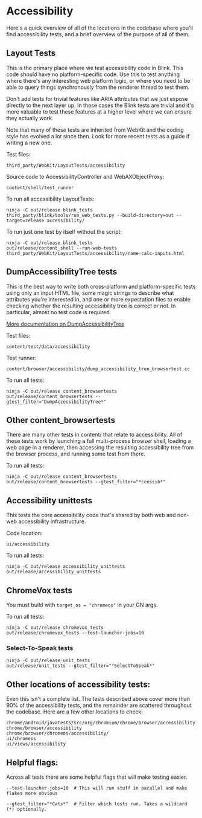 # Accessibility

Here's a quick overview of all of the locations in the codebase where
you'll find accessibility tests, and a brief overview of the purpose of
all of them.

## Layout Tests

This is the primary place where we test accessibility code in Blink. This
code should have no platform-specific code. Use this to test anything
where there's any interesting web platform logic, or where you need to be
able to query things synchronously from the renderer thread to test them.

Don't add tests for trivial features like ARIA attributes that we just
expose directly to the next layer up. In those cases the Blink tests are
trivial and it's more valuable to test these features at a higher level
where we can ensure they actually work.

Note that many of these tests are inherited from WebKit and the coding style
has evolved a lot since then. Look for more recent tests as a guide if writing
a new one.

Test files:
```
third_party/WebKit/LayoutTests/accessibility
```

Source code to AccessibilityController and WebAXObjectProxy:
```
content/shell/test_runner
```

To run all accessibility LayoutTests:
```
ninja -C out/release blink_tests
third_party/blink/tools/run_web_tests.py --build-directory=out --target=release accessibility/
```

To run just one test by itself without the script:
```
ninja -C out/release blink_tests
out/release/content_shell --run-web-tests third_party/WebKit/LayoutTests/accessibility/name-calc-inputs.html
```

## DumpAccessibilityTree tests

This is the best way to write both cross-platform and platform-specific tests
using only an input HTML file, some magic strings to describe what attributes
you're interested in, and one or more expectation files to enable checking
whether the resulting accessibility tree is correct or not. In particular,
almost no test code is required.

[More documentation on DumpAccessibilityTree](../../content/test/data/accessibility/readme.md)

Test files:
```
content/test/data/accessibility
```

Test runner:
```
content/browser/accessibility/dump_accessibility_tree_browsertest.cc
```

To run all tests:
```
ninja -C out/release content_browsertests
out/release/content_browsertests --gtest_filter="DumpAccessibilityTree*"
```

## Other content_browsertests

There are many other tests in content/ that relate to accessibility.
All of these tests work by launching a full multi-process browser shell,
loading a web page in a renderer, then accessing the resulting accessibility
tree from the browser process, and running some test from there.

To run all tests:
```
ninja -C out/release content_browsertests
out/release/content_browsertests --gtest_filter="*ccessib*"
```

## Accessibility unittests

This tests the core accessibility code that's shared by both web and non-web
accessibility infrastructure.

Code location:
```
ui/accessibility
```

To run all tests:
```
ninja -C out/release accessibility_unittests
out/release/accessibility_unittests
```

## ChromeVox tests

You must build with ```target_os = "chromeos"``` in your GN args.

To run all tests:
```
ninja -C out/release chromevox_tests
out/release/chromevox_tests --test-launcher-jobs=10
```

### Select-To-Speak tests

```
ninja -C out/release unit_tests
out/release/unit_tests --gtest_filter="*SelectToSpeak*"
```

## Other locations of accessibility tests:

Even this isn't a complete list. The tests described above cover more
than 90% of the accessibility tests, and the remainder are scattered
throughout the codebase. Here are a few other locations to check:

```
chrome/android/javatests/src/org/chromium/chrome/browser/accessibility
chrome/browser/accessibility
chrome/browser/chromeos/accessibility/
ui/chromeos
ui/views/accessibility
```

## Helpful flags:

Across all tests there are some helpful flags that will make testing easier.

```
--test-launcher-jobs=10  # This will run stuff in parallel and make flakes more obvious
```

```
--gtest_filter="*Cats*"  # Filter which tests run. Takes a wildcard (*) optionally.
```
